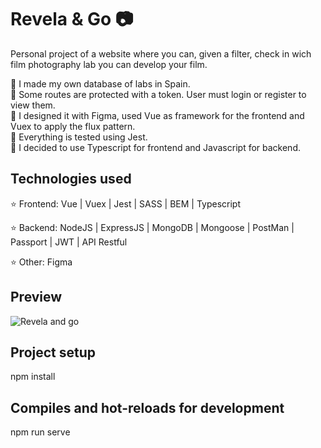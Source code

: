 # Revela & Go 📷

Personal project of a website where you can, given a filter, check in wich film photography lab you can develop your film. </br>

🔹 I made my own database of labs in Spain. </br>
🔹 Some routes are protected with a token. User must login or register to view them. </br>
🔹 I designed it with Figma, used Vue as framework for the frontend and Vuex to apply the flux pattern. </br>
🔹 Everything is tested using Jest.</br>
🔹 I decided to use Typescript for frontend and Javascript for backend.</br>

## Technologies used

⭐ Frontend: Vue | Vuex | Jest | SASS | BEM | Typescript

⭐ Backend: NodeJS | ExpressJS | MongoDB | Mongoose | PostMan | Passport | JWT | API Restful

⭐ Other: Figma

## Preview

<img src="https://i.ibb.co/LPnL9Pn/revelaandgogifcompressed.gif" alt="Revela and go" />

## Project setup

npm install

## Compiles and hot-reloads for development

npm run serve
